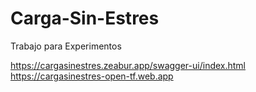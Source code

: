 # Carga-Sin-Estres
Trabajo para Experimentos

https://cargasinestres.zeabur.app/swagger-ui/index.html
https://cargasinestres-open-tf.web.app
